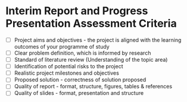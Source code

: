 # Interim Report and Progress Presentation Assessment Criteria

- [ ] Project aims and objectives - the project is aligned with the learning outcomes of your programme of study
- [ ] Clear problem definition, which is informed by research
- [ ] Standard of literature review (Understanding of the topic area)
- [ ] Identification of potential risks to the project
- [ ] Realistic project milestones and objectives
- [ ] Proposed solution - correctness of solution proposed
- [ ] Quality of report - format, structure, figures, tables & references
- [ ] Quality of slides - format, presentation and structure
